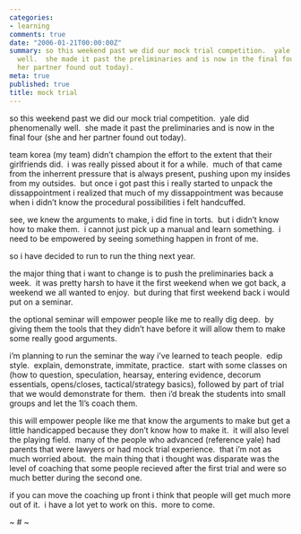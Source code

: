 ```yaml
---
categories:
- learning
comments: true
date: "2006-01-21T00:00:00Z"
summary: so this weekend past we did our mock trial competition.  yale did phenomenally
  well.  she made it past the preliminaries and is now in the final four (she and
  her partner found out today). 
meta: true
published: true
title: mock trial
---
```


so this weekend past we did our mock trial competition.  yale did phenomenally well.  she made it past the preliminaries and is now in the final four (she and her partner found out today).  

team korea (my team) didn’t champion the effort to the extent that their girlfriends did.  i was really pissed about it for a while.  much of that came from the inherrent pressure that is always present, pushing upon my insides from my outsides.  but once i got past this i really started to unpack the dissappointment i realized that much of my dissappointment was because when i didn’t know the procedural possibilities i felt handcuffed.  

see, we knew the arguments to make, i did fine in torts.  but i didn’t know how to make them.  i cannot just pick up a manual and learn something.  i need to be empowered by seeing something happen in front of me.  

so i have decided to run to run the thing next year.  

the major thing that i want to change is to push the preliminaries back a week.  it was pretty harsh to have it the first weekend when we got back, a weekend we all wanted to enjoy.  but during that first weekend back i would put on a seminar.

the optional seminar will empower people like me to really dig deep.  by giving them the tools that they didn’t have before it will allow them to make some really good arguments.  

i’m planning to run the seminar the way i’ve learned to teach people.  edip style.  explain, demonstrate, immitate, practice.  start with some classes on (how to question, speculation, hearsay, entering evidence, decorum essentials, opens/closes, tactical/strategy basics), followed by part of trial that we would demonstrate for them.  then i’d break the students into small groups and let the 1l’s coach them.

this will empower people like me that know the arguments to make but get a little handicapped because they don’t know how to make it.  it will also level the playing field.  many of the people who advanced (reference yale) had parents that were lawyers or had mock trial experience.  that i’m not as much worried about.  the main thing that i thought was disparate was the level of coaching that some people recieved after the first trial and were so much better during the second one.

if you can move the coaching up front i think that people will get much more out of it.  i have a lot yet to work on this.  more to come.

~ # ~